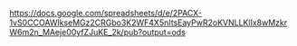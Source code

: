 https://docs.google.com/spreadsheets/d/e/2PACX-1vS0CCOAWlkseMGz2CRGbo3K2WF4X5nItsEayPwR2oKVNLLKlIx8wMzkrW6m2n_MAeje00yfZJuKE_2k/pub?output=ods
